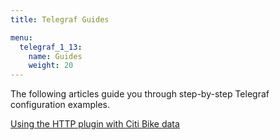 ```yaml
---
title: Telegraf Guides

menu:
  telegraf_1_13:
    name: Guides
    weight: 20
---
```


The following articles guide you through step-by-step Telegraf configuration examples.

[Using the HTTP plugin with Citi Bike data](telegraf/v1.13/plugins/plugin-list/#influxdb)

